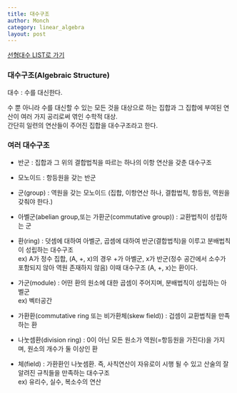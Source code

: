 ```yaml
---
title: 대수구조
author: Monch
category: linear_algebra
layout: post
---
```


[선형대수 LIST로 가기](https://songminkee.github.io/linear_algebra/2030/05/03/list.html)

<h3>대수구조(Algebraic Structure)</h3>

대수 : 수를 대신한다.

수 뿐 아니라 수를 대신할 수 있는 모든 것을 대상으로 하는 집합과 그 집합에 부여된 연산이 여러 가지 공리로써 엮인 수학적 대상.  
간단히 일련의 연산들이 주어진 집합을 대수구조라고 한다.

<h3>여러 대수구조</h3>

- 반군 : 집합과 그 위의 결합법칙을 따르는 하나의 이항 연산을 갖춘 대수구조  

- 모노이드 : 항등원을 갖는 반군  

- 군(group) : 역원을 갖는 모노이드 (집합, 이항연산 하나, 결합법칙, 항등원, 역원을 갖춰야 한다.)  

- 아벨군(abelian group,또는 가환군(commutative group)) : 교환법칙이 성립하는 군  

- 환(ring) : 덧셈에 대하여 아벨군, 곱셈에 대하여 반군(결합법칙)을 이루고 분배법칙이 성립하는 대수구조  
  ex) A가 정수 집합, (A, +, x)의 경우 +가 아벨군, x가 반군(정수 공간에서 소수가 포함되지 않아 역원 존재하지 않음) 이때 대수구조 (A, +, x)는 환이다.  

- 가군(module) : 어떤 환의 원소에 대한 곱셈이 주어지며, 분배법칙이 성립하는 아벨군  
  ex) 벡터공간

- 가환환(commutative ring 또는 비가환체(skew field)) : 겁셈이 교환법칙을 만족하는 환

- 나눗셈환(division ring) : 0이 아닌 모든 원소가 역원(=항등원을 가진다)을 가지며, 원소의 개수가 둘 이상인 환

- 체(field) : 가환환인 나눗셈환. 즉, 사칙연산이 자유로이 시행 될 수 있고 산술의 잘 알려진 규칙들을 만족하는 대수구조  
  ex) 유리수, 실수, 복소수의 연산